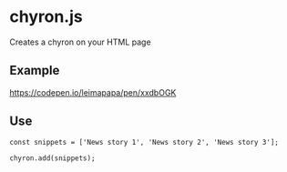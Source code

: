 # chyron.js
Creates a chyron on your HTML page

## Example

https://codepen.io/leimapapa/pen/xxdbOGK

## Use

`const snippets = ['News story 1', 'News story 2', 'News story 3'];`

`chyron.add(snippets);`
